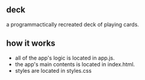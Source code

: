 ## deck
a programmactically recreated deck of playing cards.

## how it works
- all of the app's logic is located in app.js.
- the app's main contents is located in index.html.
- styles are located in styles.css
